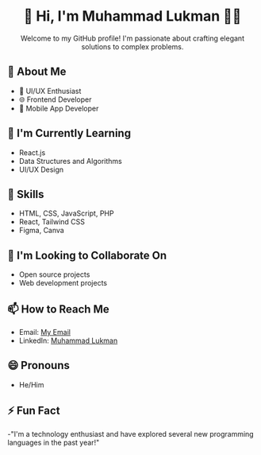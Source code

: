 <div align="center">
  <h1>👋 Hi, I'm Muhammad Lukman 👨‍💻</h1>
  <p>Welcome to my GitHub profile! I'm passionate about crafting elegant solutions to complex problems.</p>
</div>

## 👀 About Me
- 🎨 UI/UX Enthusiast
- 🌐 Frontend Developer
- 📱 Mobile App Developer

## 🌱 I'm Currently Learning
- React.js
- Data Structures and Algorithms
- UI/UX Design

## 💼 Skills
- HTML, CSS, JavaScript, PHP
- React, Tailwind CSS
- Figma, Canva

## 💞️ I'm Looking to Collaborate On
- Open source projects
- Web development projects

## 📫 How to Reach Me
- Email: [My Email](mailto:lukmanhakim05mei@gmail.com)
- LinkedIn: [Muhammad Lukman](https://www.linkedin.com/in/muhammad-lukman1)

## 😄 Pronouns
- He/Him

## ⚡ Fun Fact
-"I'm a technology enthusiast and have explored several new programming languages in the past year!"
